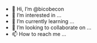 - 👋 Hi, I’m @bicobecon
- 👀 I’m interested in ...
- 🌱 I’m currently learning ...
- 💞️ I’m looking to collaborate on ...
- 📫 How to reach me ...

<!---
bicobecon/bicobecon is a ✨ special ✨ repository because its `README.md` (this file) appears on your GitHub profile.
You can click the Preview link to take a look at your changes.
--->
